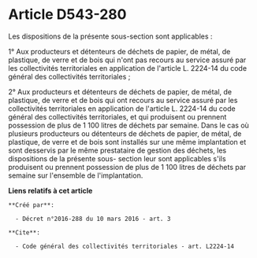 # Article D543-280

Les dispositions de la présente sous-section sont applicables :

1° Aux producteurs et détenteurs de déchets de papier, de métal, de plastique, de verre et de bois qui n'ont pas recours au
service assuré par les collectivités territoriales en application de l'article L. 2224-14 du code général des collectivités
territoriales ;

2° Aux producteurs et détenteurs de déchets de papier, de métal, de plastique, de verre et de bois qui ont recours au service
assuré par les collectivités territoriales en application de l'article L. 2224-14 du code général des collectivités
territoriales, et qui produisent ou prennent possession de plus de 1 100 litres de déchets par semaine. Dans le cas où
plusieurs producteurs ou détenteurs de déchets de papier, de métal, de plastique, de verre et de bois sont installés sur une
même implantation et sont desservis par le même prestataire de gestion des déchets, les dispositions de la présente sous-
section leur sont applicables s'ils produisent ou prennent possession de plus de 1 100 litres de déchets par semaine sur
l'ensemble de l'implantation.

**Liens relatifs à cet article**

	**Créé par**:

	  - Décret n°2016-288 du 10 mars 2016 - art. 3

	**Cite**:

	  - Code général des collectivités territoriales - art. L2224-14
